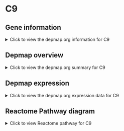 <h1>C9</h1>

<h2>Gene information</h2>
<details>
  <summary>Click to view the depmap.org information for C9</summary>
  <iframe src="https://depmap.org/portal/gene/C9?tab=about" style="border:none;width:100%;height:800px"></iframe>
</details>

<h2>Depmap overview</h2>
<details>
  <summary>Click to view the depmap.org summary for C9</summary>
  <iframe src="https://depmap.org/portal/gene/C9?tab=overview" style="border:none;width:100%;height:800px"></iframe>
</details>

<h2>Depmap expression</h2>
<details>
  <summary>Click to view the depmap.org expression data for C9</summary>
  <iframe src="https://depmap.org/portal/gene/C9?tab=characterization" style="border:none;width:100%;height:800px"></iframe>
</details>



<h2>Reactome Pathway diagram</h2>
<details>
  <summary>Click to view Reactome pathway for C9</summary>
  <p>Regulation of Complement cascade</p>
  <iframe src="https://reactome.org/PathwayBrowser/#/R-HSA-977606" style="border:none;width:100%;height:800px"></iframe>
</details>



